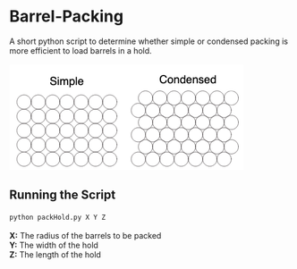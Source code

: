 # Barrel-Packing
A short python script to determine whether simple or condensed packing is more efficient to load barrels in a hold. <br> <br>
![An example of simple and condensed packing](SimpleCondensed.png)

## Running the Script
```python packHold.py X Y Z```
<br>
<br>
**X:** The radius of the barrels to be packed <br>
**Y:** The width of the hold <br>
**Z:** The length of the hold <br>
